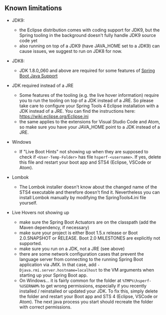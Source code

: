 ## Known limitations

* JDK9:
  * the Eclipse distribution comes with coding support for JDK9, but the Spring tooling in the background doesn't fully handle JDK9 source code yet
  * also running on top of a JDK9 (have JAVA_HOME set to a JDK9) can cause issues, we suggest to run on JDK8 for now.

* JDK8:
  * JDK 1.8.0_060 and above are required for some features of [Spring Boot Java Support](https://marketplace.visualstudio.com/items?itemName=Pivotal.vscode-boot-java)

* JDK required instead of a JRE
  * Some features of the tooling (e.g. the live hover information) require you to run the tooling on top of a JDK instead of a JRE. So please take care to configure your Spring Tools 4 Eclipse installation with a JDK instead of a JRE. You can find the instructions here: https://wiki.eclipse.org/Eclipse.ini
  * the same applies to the extensions for Visual Studio Code and Atom, so make sure you have your JAVA_HOME point to a JDK instead of a JRE.

* Windows
  * If "Live Boot Hints" not showing up when they are supposed to check if `<User-Temp-Folder>` has file `hsperf-<username>`. If yes, delete this file and restart your boot app and STS4 (Eclipse, VSCode or Atom).

* Lombok
  * The Lombok installer doesn't know about the changed name of the STS4 executable and therefore doesn't find it. Nevertheless you can install Lombok manually by modifying the SpringTools4.ini file yourself.

* Live Hovers not showing up
  * make sure the Spring Boot Actuators are on the classpath (add the Maven dependency, if necessary)
  * make sure your project is either Boot 1.5.x release or Boot 2.0.SNAPSHOT or RELEASE. Boot 2.0 MILESTONES are explicitly not supported.
  * make sure you run on a JDK, not a JRE (see above)
  * there are some network configuration cases that prevent the language server from connecting to the running Spring Boot application via JMX. In that case, add `-Djava.rmi.server.hostname=localhost` to the VM arguments when starting up your Spring Boot app.
  * On Windows... it is fairly common for the folder at `%TMP%\hsperf-%USERNAM%` to get wrong permissions, especially if you recently installed / reinstalled or updated your JDK. To fix this, simply delete the folder and restart your Boot app and STS 4 (Eclipse, VSCode or Atom). The next java process you start should recreate the folder with correct permissions.